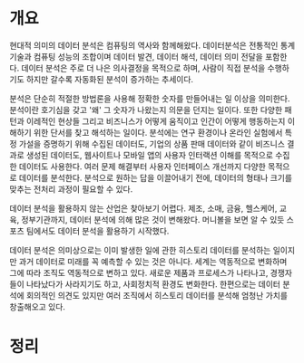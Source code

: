 <!-- Date: 2025-01-25 -->
<!-- Update Date: 2025-01-25 -->
<!-- File ID: 34fef465-80aa-4232-95d3-e88591299c5a -->
<!-- Author: Seoyeon Jang -->

# 개요

현대적 의미의 데이터 분석은 컴퓨팅의 역사와 함께해왔다. 데이터분석은 전통적인 통계 기술과 컴퓨팅 성능의 조합이며 데이터 발견, 데이터 해석, 데이터 의미 전달을 포함한다. 데이터 분석은 주로 더 나은 의사결정을
목적으로 하며, 사람이 직접 분석을 수행하기도 하지만 갈수록 자동화된 분석이 증가하는 추세이다.

분석은 단순히 적절한 방법론을 사용해 정확한 숫자를 만들어내는 일 이상을 의미한다. 분석이란 호기심을 갖고 '왜' 그 숫자가 나왔는지 의문을 던지는 일이다. 또한 다양한 패턴과 이레적인 현상들 그리고 비즈니스가
어떻게 움직이고 인간이 어떻게 행동하는지 이해하기 위한 단서를 찾고 해석하는 일이다. 분석에는 연구 환경이나 온라인 실험에서 특정 가설을 증명하기 위해 수집된 데이터도, 기업의 상품 판매 데이터와 같이 비즈니스
결과로 생성된 데이터도, 웹사이트나 모바일 앱의 사용자 인터랙션 이해를 목적으로 수집한 데이터도 사용한다. 여러 문제 해결부터 사용자 인터페이스 개선까지 다양한 목적으로 데이터를 분석한다. 분석으로 원하는 답을 이끌어내기 전에, 데이터의 형태나 크기를 맞추는 전처리 과정이 필요할 수 있다.

데이터 분석을 활용하지 않는 산업은 찾아보기 어렵다. 제조, 소매, 금융, 헬스케어, 교육, 정부기관까지, 데이터 분석에 의해 많은 것이 변해왔다. 머니볼을 보면 알 수 있듯 스포츠 팀에서도 데이터 분석을 활용하기 시작했다. 

데이터 분석은 의미상으로는 이미 발생한 일에 관한 히스토리 데이터를 분석하는 일이지만 과거 데이터로 미래를 꼭 예측할 수 있는 것은 아니다. 세계는 역동적으로 변화하며 그에 따라 조직도 역동적으로 변하고 있다. 새로운 제품과 프로세스가 나타나고, 경쟁자들이 나타났다가 사라지기도 하고, 사회정치적 환경도 변화한다. 한편으로는 데이터 분석에 회의적인 의견도 있지만 여러 조직에서 히스토리 데이터를 분석해 엄청난 가치를 창출해오고 있다.

# 정리


